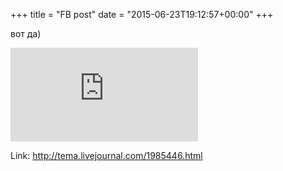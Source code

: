 +++
title = "FB post"
date = "2015-06-23T19:12:57+00:00"
+++

вот да)

![Phote](https://external.xx.fbcdn.net/safe_image.php?d=AQAY-1jgscIN0PVo&w=130&h=130&url=http%3A%2F%2Fl-stat.livejournal.net%2Fimg%2Fsign.png&cfs=1&_nc_hash=AQA7b-ezCxZXi2zj)


Link: http://tema.livejournal.com/1985446.html
